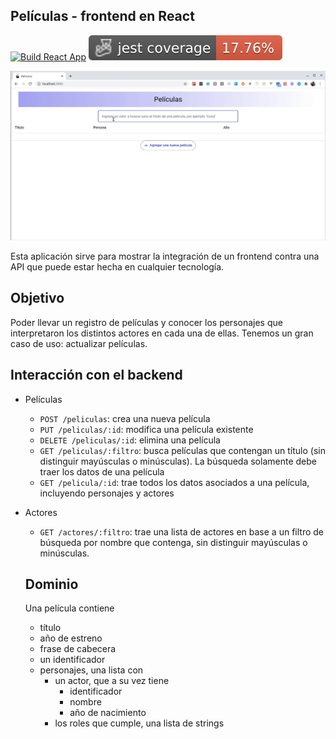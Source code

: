 
## Películas - frontend en React

[![Build React App](https://github.com/uqbar-project/eg-peliculas-react/actions/workflows/build.yml/badge.svg)](https://github.com/uqbar-project/eg-peliculas-react/actions/workflows/build.yml) ![coverage](./badges/coverage-jest%20coverage.svg)

![demo](./video/demo.gif)

Esta aplicación sirve para mostrar la integración de un frontend contra una API que puede estar hecha en cualquier tecnología.

## Objetivo

Poder llevar un registro de películas y conocer los personajes que interpretaron los distintos actores en cada una de ellas. Tenemos un gran caso de uso: actualizar películas.

## Interacción con el backend

- Películas
  - `POST /peliculas`: crea una nueva película
  - `PUT /peliculas/:id`: modifica una película existente
  - `DELETE /peliculas/:id`: elimina una película
  - `GET /peliculas/:filtro`: busca películas que contengan un título (sin distinguir mayúsculas o minúsculas). La búsqueda solamente debe traer los datos de una película
  - `GET /pelicula/:id`: trae todos los datos asociados a una película, incluyendo personajes y actores
- Actores
  - `GET /actores/:filtro`: trae una lista de actores en base a un filtro de búsqueda por nombre que contenga, sin distinguir mayúsculas o minúsculas.

  ## Dominio

  Una película contiene

  - título
  - año de estreno
  - frase de cabecera
  - un identificador
  - personajes, una lista con
    - un actor, que a su vez tiene
      - identificador
      - nombre
      - año de nacimiento
    - los roles que cumple, una lista de strings